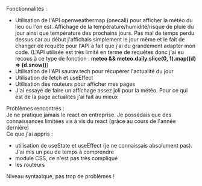 Fonctionnalités : 

- Utilisation de l'API openweathermap (onecall) pour afficher la météo du lieu ou l'on est. Affichage de la température/humidité/risque de pluie du jour ainsi que température des prochains jours. Pas mal de temps perdu dessus car au début j'affichais simplement le jour même et le fait de changer de requête pour l'API a fait que j'ai du grandement adapter mon code. (L'API utilisée est très limité en terme de requêtes donc j'ai eu recous à ce type de fonction : **meteo && meteo.daily.slice(0, 1).map((d) => (d.snow))**)
- Utilisation de l'API saurav.tech pour récupérer l'actualité du jour  
- Utilisation de fetch et useEffect
- Utilisation des routeurs pour afficher mes pages
- J'ai essayé de faire un affichage assez joli pour la météo. Pour ce qui est de la page actualités j'ai fait au mieux

Problèmes rencontrés :   
Je ne pratique jamais le react en entreprise. Je possédais que des connaissances limitées vis à vis du react (grâce au cours de l'année dernière)  
Ce que j'ai appris :  
- utilisation de useState et useEffect (je ne connaissais absolument pas). J'ai mis un peu de temps à comprendre
- module CSS, ce n'est pas très compliqué
- les routeurs

Niveau syntaxique, pas trop de problèmes ! 
